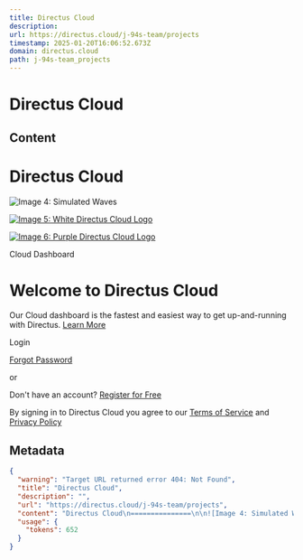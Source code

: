 ```yaml
---
title: Directus Cloud
description: 
url: https://directus.cloud/j-94s-team/projects
timestamp: 2025-01-20T16:06:52.673Z
domain: directus.cloud
path: j-94s-team_projects
---
```


# Directus Cloud



## Content

Directus Cloud
===============

![Image 4: Simulated Waves](https://directus.cloud/_nuxt/waves.7aXecitE.svg)

[![Image 5: White Directus Cloud Logo](https://directus.cloud/_nuxt/logo-white.C21-P3Zv.svg)](https://directus.cloud/)

[![Image 6: Purple Directus Cloud Logo](https://directus.cloud/_nuxt/logo-purple.CE0BQ4pL.svg)](https://directus.cloud/)

Cloud Dashboard

Welcome to Directus Cloud
=========================

Our Cloud dashboard is the fastest and easiest way to get up-and-running with Directus. [Learn More](https://directus.io/pricing)

Login

[Forgot Password](https://directus.cloud/password/request)

or

[](https://v2.api.directus.cloud/auth/login/github?state=%7B%22landingpage%22%3A%22Expired%20or%20Invalid%20Attributer%20License%22%2C%22landingpagegroup%22%3A%22Expired%20or%20Invalid%20Attributer%20License%22%2C%22channel%22%3A%22Expired%20or%20Invalid%20Attributer%20License%22%2C%22channeldrilldown1%22%3A%22Expired%20or%20Invalid%20Attributer%20License%22%2C%22channeldrilldown2%22%3A%22Expired%20or%20Invalid%20Attributer%20License%22%2C%22channeldrilldown3%22%3A%22Expired%20or%20Invalid%20Attributer%20License%22%7D)

[](https://v2.api.directus.cloud/auth/login/google?state=%7B%22landingpage%22%3A%22Expired%20or%20Invalid%20Attributer%20License%22%2C%22landingpagegroup%22%3A%22Expired%20or%20Invalid%20Attributer%20License%22%2C%22channel%22%3A%22Expired%20or%20Invalid%20Attributer%20License%22%2C%22channeldrilldown1%22%3A%22Expired%20or%20Invalid%20Attributer%20License%22%2C%22channeldrilldown2%22%3A%22Expired%20or%20Invalid%20Attributer%20License%22%2C%22channeldrilldown3%22%3A%22Expired%20or%20Invalid%20Attributer%20License%22%7D)

Don't have an account? [Register for Free](https://directus.cloud/account/register)

By signing in to Directus Cloud you agree to our [Terms of Service](https://directus.cloud/terms) and [Privacy Policy](https://directus.cloud/privacy)

## Metadata

```json
{
  "warning": "Target URL returned error 404: Not Found",
  "title": "Directus Cloud",
  "description": "",
  "url": "https://directus.cloud/j-94s-team/projects",
  "content": "Directus Cloud\n===============\n\n![Image 4: Simulated Waves](https://directus.cloud/_nuxt/waves.7aXecitE.svg)\n\n[![Image 5: White Directus Cloud Logo](https://directus.cloud/_nuxt/logo-white.C21-P3Zv.svg)](https://directus.cloud/)\n\n[![Image 6: Purple Directus Cloud Logo](https://directus.cloud/_nuxt/logo-purple.CE0BQ4pL.svg)](https://directus.cloud/)\n\nCloud Dashboard\n\nWelcome to Directus Cloud\n=========================\n\nOur Cloud dashboard is the fastest and easiest way to get up-and-running with Directus. [Learn More](https://directus.io/pricing)\n\nLogin\n\n[Forgot Password](https://directus.cloud/password/request)\n\nor\n\n[](https://v2.api.directus.cloud/auth/login/github?state=%7B%22landingpage%22%3A%22Expired%20or%20Invalid%20Attributer%20License%22%2C%22landingpagegroup%22%3A%22Expired%20or%20Invalid%20Attributer%20License%22%2C%22channel%22%3A%22Expired%20or%20Invalid%20Attributer%20License%22%2C%22channeldrilldown1%22%3A%22Expired%20or%20Invalid%20Attributer%20License%22%2C%22channeldrilldown2%22%3A%22Expired%20or%20Invalid%20Attributer%20License%22%2C%22channeldrilldown3%22%3A%22Expired%20or%20Invalid%20Attributer%20License%22%7D)\n\n[](https://v2.api.directus.cloud/auth/login/google?state=%7B%22landingpage%22%3A%22Expired%20or%20Invalid%20Attributer%20License%22%2C%22landingpagegroup%22%3A%22Expired%20or%20Invalid%20Attributer%20License%22%2C%22channel%22%3A%22Expired%20or%20Invalid%20Attributer%20License%22%2C%22channeldrilldown1%22%3A%22Expired%20or%20Invalid%20Attributer%20License%22%2C%22channeldrilldown2%22%3A%22Expired%20or%20Invalid%20Attributer%20License%22%2C%22channeldrilldown3%22%3A%22Expired%20or%20Invalid%20Attributer%20License%22%7D)\n\nDon't have an account? [Register for Free](https://directus.cloud/account/register)\n\nBy signing in to Directus Cloud you agree to our [Terms of Service](https://directus.cloud/terms) and [Privacy Policy](https://directus.cloud/privacy)",
  "usage": {
    "tokens": 652
  }
}
```
